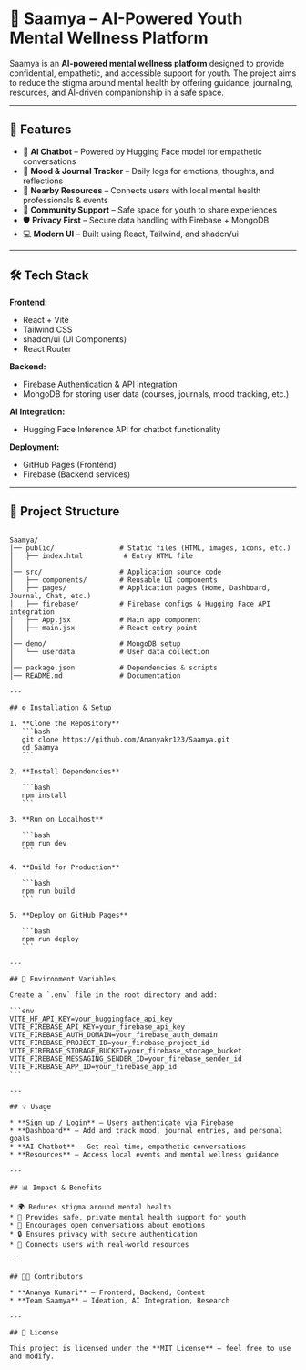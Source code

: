 
# 🌸 Saamya – AI-Powered Youth Mental Wellness Platform

Saamya is an **AI-powered mental wellness platform** designed to provide confidential, empathetic, and accessible support for youth. The project aims to reduce the stigma around mental health by offering guidance, journaling, resources, and AI-driven companionship in a safe space.  

---

## 🚀 Features

- 🤖 **AI Chatbot** – Powered by Hugging Face model for empathetic conversations  
- 📅 **Mood & Journal Tracker** – Daily logs for emotions, thoughts, and reflections  
- 📍 **Nearby Resources** – Connects users with local mental health professionals & events  
- 👥 **Community Support** – Safe space for youth to share experiences  
- 🛡️ **Privacy First** – Secure data handling with Firebase + MongoDB  
- 💻 **Modern UI** – Built using React, Tailwind, and shadcn/ui  

---

## 🛠️ Tech Stack

**Frontend:**  
- React + Vite  
- Tailwind CSS  
- shadcn/ui (UI Components)  
- React Router  

**Backend:**  
- Firebase Authentication & API integration  
- MongoDB for storing user data (courses, journals, mood tracking, etc.)  

**AI Integration:**  
- Hugging Face Inference API for chatbot functionality  

**Deployment:**  
- GitHub Pages (Frontend)  
- Firebase (Backend services)  

---

## 📂 Project Structure

```

Saamya/
│── public/                # Static files (HTML, images, icons, etc.)
│   ├── index.html          # Entry HTML file
│
│── src/                   # Application source code
│   ├── components/        # Reusable UI components
│   ├── pages/             # Application pages (Home, Dashboard, Journal, Chat, etc.)
│   ├── firebase/          # Firebase configs & Hugging Face API integration
│   ├── App.jsx            # Main app component
│   ├── main.jsx           # React entry point
│
│── demo/                  # MongoDB setup
│   └── userdata           # User data collection
│
│── package.json           # Dependencies & scripts
│── README.md              # Documentation

````
````
---

## ⚙️ Installation & Setup

1. **Clone the Repository**  
   ```bash
   git clone https://github.com/Ananyakr123/Saamya.git
   cd Saamya
   ```

2. **Install Dependencies**

   ```bash
   npm install
   ```

3. **Run on Localhost**

   ```bash
   npm run dev
   ```

4. **Build for Production**

   ```bash
   npm run build
   ```

5. **Deploy on GitHub Pages**

   ```bash
   npm run deploy
   ```

---

## 🔑 Environment Variables

Create a `.env` file in the root directory and add:

```env
VITE_HF_API_KEY=your_huggingface_api_key
VITE_FIREBASE_API_KEY=your_firebase_api_key
VITE_FIREBASE_AUTH_DOMAIN=your_firebase_auth_domain
VITE_FIREBASE_PROJECT_ID=your_firebase_project_id
VITE_FIREBASE_STORAGE_BUCKET=your_firebase_storage_bucket
VITE_FIREBASE_MESSAGING_SENDER_ID=your_firebase_sender_id
VITE_FIREBASE_APP_ID=your_firebase_app_id
```

---

## 💡 Usage

* **Sign up / Login** – Users authenticate via Firebase
* **Dashboard** – Add and track mood, journal entries, and personal goals
* **AI Chatbot** – Get real-time, empathetic conversations
* **Resources** – Access local events and mental wellness guidance

---

## 📊 Impact & Benefits

* 🌍 Reduces stigma around mental health
* 🧠 Provides safe, private mental health support for youth
* 💬 Encourages open conversations about emotions
* 🔒 Ensures privacy with secure authentication
* 🤝 Connects users with real-world resources

---

## 👩‍💻 Contributors

* **Ananya Kumari** – Frontend, Backend, Content
* **Team Saamya** – Ideation, AI Integration, Research

---

## 📜 License

This project is licensed under the **MIT License** – feel free to use and modify.

